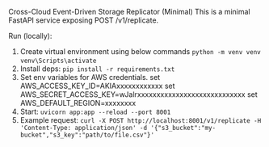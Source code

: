 
Cross-Cloud Event-Driven Storage Replicator (Minimal)
This is a minimal FastAPI service exposing POST /v1/replicate.

Run (locally):

1. Create virtual environment using below commands
   `python -m venv venv`
   `venv\Scripts\activate`
2. Install deps: `pip install -r requirements.txt`
3. Set env variables for AWS credentials.
   set AWS_ACCESS_KEY_ID=AKIAxxxxxxxxxxxx
   set AWS_SECRET_ACCESS_KEY=wJalrxxxxxxxxxxxxxxxxxxxxxxxxxxxx
   set AWS_DEFAULT_REGION=xxxxxxxx
5. Start: `uvicorn app:app --reload --port 8001`
6. Example request:
   `curl -X POST http://localhost:8001/v1/replicate -H 'Content-Type: application/json' -d '{"s3_bucket":"my-bucket","s3_key":"path/to/file.csv"}'`
